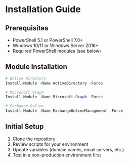 # Installation Guide

## Prerequisites
- PowerShell 5.1 or PowerShell 7.0+
- Windows 10/11 or Windows Server 2016+
- Required PowerShell modules (see below)

## Module Installation
```powershell
# Active Directory
Install-Module -Name ActiveDirectory -Force

# Microsoft Graph
Install-Module -Name Microsoft.Graph -Force

# Exchange Online
Install-Module -Name ExchangeOnlineManagement -Force
```

## Initial Setup
1. Clone the repository
2. Review scripts for your environment
3. Update variables (domain names, email servers, etc.)
4. Test in a non-production environment first